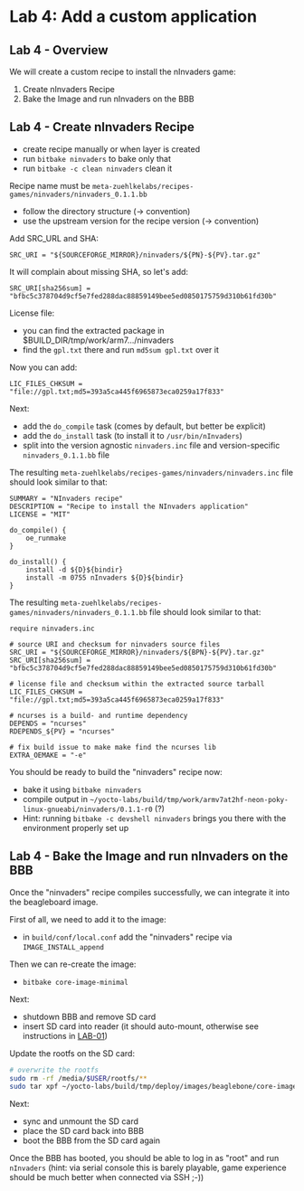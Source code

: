 
# Lab 4: Add a custom application

## Lab 4 - Overview

We will create a custom recipe to install the nInvaders game:

1. Create nInvaders Recipe
2. Bake the Image and run nInvaders on the BBB

## Lab 4 - Create nInvaders Recipe

* create recipe manually or when layer is created
* run `bitbake ninvaders` to bake only that
* run `bitbake -c clean ninvaders` clean it

Recipe name must be `meta-zuehlkelabs/recipes-games/ninvaders/ninvaders_0.1.1.bb`
 * follow the directory structure (-> convention)
 * use the upstream version for the recipe version (-> convention)

Add SRC_URL and SHA:
```
SRC_URI = "${SOURCEFORGE_MIRROR}/ninvaders/${PN}-${PV}.tar.gz"
```

It will complain about missing SHA, so let's add:
```
SRC_URI[sha256sum] = "bfbc5c378704d9cf5e7fed288dac88859149bee5ed0850175759d310b61fd30b"
```

License file:
 * you can find the extracted package in $BUILD_DIR/tmp/work/arm7.../ninvaders
 * find the `gpl.txt` there and run `md5sum gpl.txt` over it

Now you can add:
```
LIC_FILES_CHKSUM = "file://gpl.txt;md5=393a5ca445f6965873eca0259a17f833"
```

Next:
 * add the `do_compile` task (comes by default, but better be explicit)
 * add the `do_install` task (to install it to `/usr/bin/nInvaders`)
 * split into the version agnostic `ninvaders.inc` file and version-specific `ninvaders_0.1.1.bb` file

The resulting `meta-zuehlkelabs/recipes-games/ninvaders/ninvaders.inc` file should look similar to that:
```
SUMMARY = "NInvaders recipe"
DESCRIPTION = "Recipe to install the NInvaders application"
LICENSE = "MIT"

do_compile() {
    oe_runmake
}

do_install() {
    install -d ${D}${bindir}
    install -m 0755 nInvaders ${D}${bindir}
}
```

The resulting `meta-zuehlkelabs/recipes-games/ninvaders/ninvaders_0.1.1.bb` file should look similar to that:
```
require ninvaders.inc

# source URI and checksum for ninvaders source files
SRC_URI = "${SOURCEFORGE_MIRROR}/ninvaders/${BPN}-${PV}.tar.gz"
SRC_URI[sha256sum] = "bfbc5c378704d9cf5e7fed288dac88859149bee5ed0850175759d310b61fd30b"

# license file and checksum within the extracted source tarball
LIC_FILES_CHKSUM = "file://gpl.txt;md5=393a5ca445f6965873eca0259a17f833"

# ncurses is a build- and runtime dependency
DEPENDS = "ncurses"
RDEPENDS_${PV} = "ncurses"

# fix build issue to make make find the ncurses lib
EXTRA_OEMAKE = "-e"
```

You should be ready to build the "ninvaders" recipe now:
 * bake it using `bitbake ninvaders`
 * compile output in `~/yocto-labs/build/tmp/work/armv7at2hf-neon-poky-linux-gnueabi/ninvaders/0.1.1-r0` (?)
 * Hint: running `bitbake -c devshell ninvaders` brings you there with the environment properly set up


## Lab 4 - Bake the Image and run nInvaders on the BBB

Once the "ninvaders" recipe compiles successfully, we can integrate it into the beagleboard image.

First of all, we need to add it to the image:
 * in `build/conf/local.conf` add the "ninvaders" recipe via `IMAGE_INSTALL_append`

Then we can re-create the image:
 * `bitbake core-image-minimal`

Next:
* shutdown BBB and remove SD card
* insert SD card into reader (it should auto-mount, otherwise see instructions in [LAB-01](./LAB-01.md))

Update the rootfs on the SD card:
```bash
# overwrite the rootfs
sudo rm -rf /media/$USER/rootfs/**
sudo tar xpf ~/yocto-labs/build/tmp/deploy/images/beaglebone/core-image-minimal-beaglebone.tar.xz -C /media/$USER/rootfs
```

Next:
* sync and unmount the SD card
* place the SD card back into BBB
* boot the BBB from the SD card again

Once the BBB has booted, you should be able to log in as "root" and run `nInvaders` (hint: via serial console this is barely playable, game experience should be much better when connected via SSH ;-))